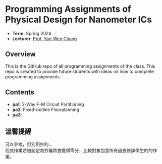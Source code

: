 # Programming Assignments of Physical Design for Nanometer ICs
- **Term**: Spring 2024
- **Lecturer**: [Prof. Yao-Wen Chang](http://cc.ee.ntu.edu.tw/~ywchang/)

## Overview
This is the GitHub repo of all programming assignments of the class. This repo is created to provide future students with ideas on how to complete programming assignments.

## Contents
- **pa1**: 2-Way F-M Circuit Partitioning
- **pa2**: Fixed-outline Floorplanning
- **pa3**: 

## 溫馨提醒
可以參考，但別用抄的...  
程式作業若被認定為抄襲將會獲得零分，比較對象包含所有過去修課學生的的作業。